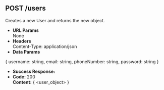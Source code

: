 ## **POST /users**

Creates a new User and returns the new object.

- **URL Params**  
  None
- **Headers**  
  Content-Type: application/json
- **Data Params**

{
username: string,
email: string,
phoneNumber: string,
password: string
}

- **Success Response:**
- **Code:** 200  
  **Content:** { <user_object> }
